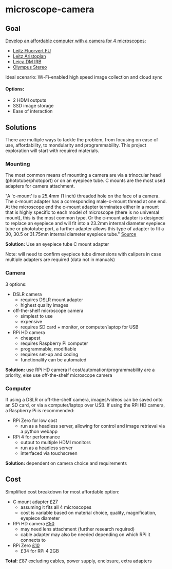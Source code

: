 # microscope-camera

## Goal
[Develop an affordable computer with a camera for 4 microscopes:](https://www.opencell.bio/summerprojects)
* [Leitz Fluorvert FU](https://www.opencell.bio/equipment/fluovert-fu-microscope)
* [Leitz Aristoplan](https://www.opencell.bio/equipment/leitz-aristoplan-microscope)
* [Leica DM IRB](https://www.opencell.bio/equipment/inverted-microscope)
* [Olympus Stereo](https://www.opencell.bio/equipment/sz40-olympus-microscope)

Ideal scenario: Wi-Fi-enabled high speed image collection and cloud sync
#### Options:
* 2 HDMI outputs
* SSD image storage
* Ease of interaction

## Solutions
There are multiple ways to tackle the problem, from focusing on ease of use, 
affordability, to mondularity and programmability.
This project exploration will start with required materials.

### Mounting
The most common means of mounting a camera are via a trinocular head (phototube/photoport) or on an eyepiece tube.
C mounts are the most used adapters for camera attachment.

"A 'c-mount' is a 25.4mm (1 inch) threaded hole on the face of a camera. The c-mount adapter has a corresponding male-c-mount thread at one end.  At the microscope end the c-mount adapter terminates either in a mount that is highly specific to each model of microscope (there is no universal mount), this is the most common type.  Or the c-mount adapter is designed to replace an eyepiece and will fit into a 23.2mm internal diameter eyepiece tube or phototube port, a further adapter allows this type of adapter to fit a 30, 30.5 or 31.75mm internal diameter eyepiece tube."
[Source](https://www.gtvision.co.uk/epages/es141397.sf/en_GB/?ObjectPath=/Shops/es141397/Categories/Microscope_Accessories/Microscope_Parts/Microscope_Camera_Adapters/CMount_Camera_Adapters)

**Solution:** Use an eyepiece tube C mount adapter

Note: will need to confirm eyepiece tube dimensions with calipers in case multiple adapters are required (data not in manuals)

### Camera
3 options:
* DSLR camera
  * requires DSLR mount adapter
  * highest quality images
* off-the-shelf microscope camera
  * simplest to use
  * expensive
  * requires SD card + monitor, or computer/laptop for USB
* RPi HD camera
  * cheapest
  * requires Raspberry Pi computer
  * programmable, modifiable
  * requires set-up and coding
  * functionality can be automated

**Solution:** use RPi HD camera if cost/automation/programmability are a priority, else use off-the-shelf microscope camera

### Computer
If using a DSLR or off-the-shelf camera, images/videos can be saved onto an SD card, or via a computer/laptop over USB.
If using the RPi HD camera, a Raspberry Pi is recommended:
* RPi Zero for low cost
  * run as a headless server, allowing for control and image retrieval via a python webapp
* RPi 4 for performance
  * output to multiple HDMI monitors
  * run as a headless server
  * interfaced via touchscreen

**Solution:** dependent on camera choice and requirements

## Cost
Simplified cost breakdown for most affordable option:
* C mount adapter [£27](https://www.amazon.co.uk/Oumij-C-mount-Adapter-Microscope-Eyepiece-default/dp/B07XSCXDSQ/ref=sr_1_3?dchild=1&keywords=microscope+c+mount+adapter&qid=1624371122&sr=8-3)
  * assuming it fits all 4 microscopes
  * cost is variable based on material choice, quality, magnification, eyepiece diameter
* RPi HD camera [£50](https://thepihut.com/products/raspberry-pi-high-quality-camera-module)
  * may need lens attachment (further research required)
  * cable adapter may also be needed depending on which RPi it connects to
* RPi Zero [£10](https://thepihut.com/products/raspberry-pi-zero-w)
  * £34 for RPi 4 2GB

**Total:** £87 excluding cables, power supply, enclosure, extra adapters
